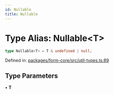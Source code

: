 ```yaml
---
id: Nullable
title: Nullable
---
```


<!-- DO NOT EDIT: this page is autogenerated from the type comments -->

# Type Alias: Nullable\<T\>

```ts
type Nullable<T> = T & undefined | null;
```

Defined in: [packages/form-core/src/util-types.ts:89](https://github.com/Pascalmh/tanstack-form/blob/main/packages/form-core/src/util-types.ts#L89)

## Type Parameters

• **T**
